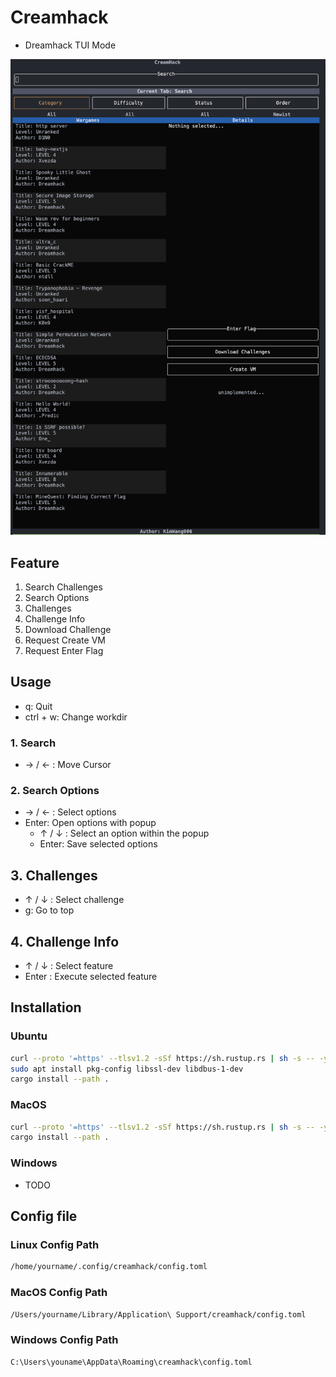 # Creamhack

* Dreamhack TUI Mode

![alt text](images/view.png)

## Feature

1. Search Challenges
2. Search Options
3. Challenges
4. Challenge Info
5. Download Challenge
6. Request Create VM
7. Request Enter Flag

## Usage

* q: Quit
* ctrl + w: Change workdir

### 1. Search

* → / ← : Move Cursor

### 2. Search Options

* → / ← : Select options
* Enter: Open options with popup
  * ↑ / ↓ : Select an option within the popup
  * Enter: Save selected options

## 3. Challenges

* ↑ / ↓ : Select challenge
* g: Go to top

## 4. Challenge Info

* ↑ / ↓ : Select feature
* Enter : Execute selected feature

## Installation

### Ubuntu

```sh
curl --proto '=https' --tlsv1.2 -sSf https://sh.rustup.rs | sh -s -- -y
sudo apt install pkg-config libssl-dev libdbus-1-dev
cargo install --path .
```

### MacOS

```sh
curl --proto '=https' --tlsv1.2 -sSf https://sh.rustup.rs | sh -s -- -y
cargo install --path .
```

### Windows

* TODO

## Config file

### Linux Config Path

```sh
/home/yourname/.config/creamhack/config.toml
```

### MacOS Config Path

```sh
/Users/yourname/Library/Application\ Support/creamhack/config.toml
```

### Windows Config Path

```sh
C:\Users\youname\AppData\Roaming\creamhack\config.toml
```
